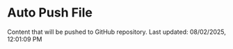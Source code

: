 # Auto Push File

Content that will be pushed to GitHub repository.
Last updated: 08/02/2025, 12:01:09 PM